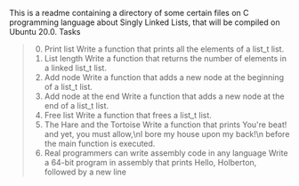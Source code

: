 This is a readme containing a directory of  some certain files on C programming language about Singly Linked Lists, that will be compiled on Ubuntu 20.0. Tasks
> 0. Print list
> Write a function that prints all the elements of a list_t list.
> 1. List length
> Write a function that returns the number of elements in a linked list_t list.
> 2. Add node
> Write a function that adds a new node at the beginning of a list_t list.
> 3. Add node at the end
> Write a function that adds a new node at the end of a list_t list.
> 4. Free list
> Write a function that frees a list_t list.
> 5. The Hare and the Tortoise
> Write a function that prints You're beat! and yet, you must allow,\nI bore my house upon my back!\n before the main function is executed.
> 6. Real programmers can write assembly code in any language
> Write a 64-bit program in assembly that prints Hello, Holberton, followed by a new line
